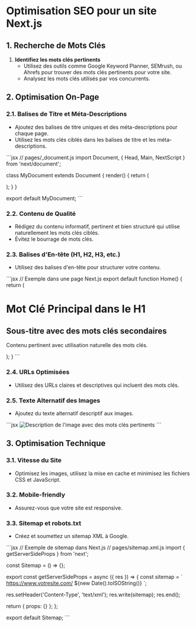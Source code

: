 
# Optimisation SEO pour un site Next.js

## 1. Recherche de Mots Clés
1. **Identifiez les mots clés pertinents**
   - Utilisez des outils comme Google Keyword Planner, SEMrush, ou Ahrefs pour trouver des mots clés pertinents pour votre site.
   - Analysez les mots clés utilisés par vos concurrents.

## 2. Optimisation On-Page
### 2.1. Balises de Titre et Méta-Descriptions
   - Ajoutez des balises de titre uniques et des méta-descriptions pour chaque page.
   - Utilisez les mots clés ciblés dans les balises de titre et les méta-descriptions.

\`\`\`jsx
// pages/_document.js
import Document, { Head, Main, NextScript } from 'next/document';

class MyDocument extends Document {
  render() {
    return (
      <html>
        <Head>
          <title>Votre Titre - Mot Clé Principal</title>
          <meta name="description" content="Votre méta-description avec des mots clés pertinents." />
        </Head>
        <body>
          <Main />
          <NextScript />
        </body>
      </html>
    );
  }
}

export default MyDocument;
\`\`\`

### 2.2. Contenu de Qualité
   - Rédigez du contenu informatif, pertinent et bien structuré qui utilise naturellement les mots clés ciblés.
   - Évitez le bourrage de mots clés.

### 2.3. Balises d'En-tête (H1, H2, H3, etc.)
   - Utilisez des balises d'en-tête pour structurer votre contenu.

\`\`\`jsx
// Exemple dans une page Next.js
export default function Home() {
  return (
    <div>
      <h1>Mot Clé Principal dans le H1</h1>
      <h2>Sous-titre avec des mots clés secondaires</h2>
      <p>Contenu pertinent avec utilisation naturelle des mots clés.</p>
    </div>
  );
}
\`\`\`

### 2.4. URLs Optimisées
   - Utilisez des URLs claires et descriptives qui incluent des mots clés.

### 2.5. Texte Alternatif des Images
   - Ajoutez du texte alternatif descriptif aux images.

\`\`\`jsx
<img src="/image.jpg" alt="Description de l'image avec des mots clés pertinents" />
\`\`\`

## 3. Optimisation Technique
### 3.1. Vitesse du Site
   - Optimisez les images, utilisez la mise en cache et minimisez les fichiers CSS et JavaScript.

### 3.2. Mobile-friendly
   - Assurez-vous que votre site est responsive.

### 3.3. Sitemap et robots.txt
   - Créez et soumettez un sitemap XML à Google.

\`\`\`jsx
// Exemple de sitemap dans Next.js
// pages/sitemap.xml.js
import { getServerSideProps } from 'next';

const Sitemap = () => {};

export const getServerSideProps = async ({ res }) => {
  const sitemap = \`<?xml version="1.0" encoding="UTF-8"?>
  <urlset xmlns="http://www.sitemaps.org/schemas/sitemap/0.9">
    <url>
      <loc>https://www.votresite.com/</loc>
      <lastmod>\${new Date().toISOString()}</lastmod>
    </url>
    <!-- Ajoutez d'autres URLs ici -->
  </urlset>\`;

  res.setHeader('Content-Type', 'text/xml');
  res.write(sitemap);
  res.end();

  return { props: {} };
};

export default Sitemap;
\`\`\`
